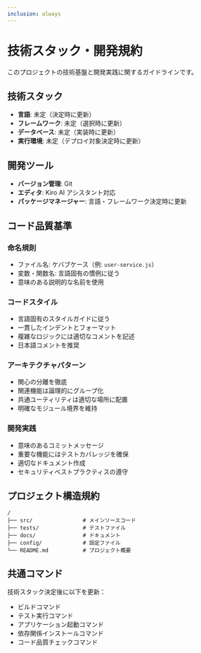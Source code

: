 ```yaml
---
inclusion: always
---
```


# 技術スタック・開発規約

このプロジェクトの技術基盤と開発実践に関するガイドラインです。

## 技術スタック

- **言語**: 未定（決定時に更新）
- **フレームワーク**: 未定（選択時に更新）
- **データベース**: 未定（実装時に更新）
- **実行環境**: 未定（デプロイ対象決定時に更新）

## 開発ツール

- **バージョン管理**: Git
- **エディタ**: Kiro AI アシスタント対応
- **パッケージマネージャー**: 言語・フレームワーク決定時に更新

## コード品質基準

### 命名規則

- ファイル名: ケバブケース（例: `user-service.js`）
- 変数・関数名: 言語固有の慣例に従う
- 意味のある説明的な名前を使用

### コードスタイル

- 言語固有のスタイルガイドに従う
- 一貫したインデントとフォーマット
- 複雑なロジックには適切なコメントを記述
- 日本語コメントを推奨

### アーキテクチャパターン

- 関心の分離を徹底
- 関連機能は論理的にグループ化
- 共通ユーティリティは適切な場所に配置
- 明確なモジュール境界を維持

### 開発実践

- 意味のあるコミットメッセージ
- 重要な機能にはテストカバレッジを確保
- 適切なドキュメント作成
- セキュリティベストプラクティスの遵守

## プロジェクト構造規約

```
/
├── src/                # メインソースコード
├── tests/              # テストファイル
├── docs/               # ドキュメント
├── config/             # 設定ファイル
└── README.md           # プロジェクト概要
```

## 共通コマンド

技術スタック決定後に以下を更新：

- ビルドコマンド
- テスト実行コマンド
- アプリケーション起動コマンド
- 依存関係インストールコマンド
- コード品質チェックコマンド
